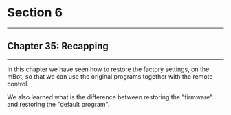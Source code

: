 # Section 6

---

## Chapter 35: Recapping

---

In this chapter we have seen how to restore the factory settings, on the mBot, so that we can use the original programs together with the remote control.

We also learned what is the difference between restoring the "firmware" and restoring the "default program".

